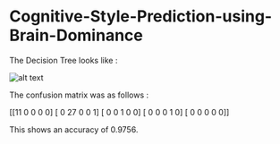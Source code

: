 # Cognitive-Style-Prediction-using-Brain-Dominance

The Decision Tree looks like : 

![alt text](https://github.com/DudeFr0mMars/Cognitive-Style-Prediction-using-Brain-Dominance/assets/mydecisiontree.png)

The confusion matrix was as follows :

[[11  0  0  0  0]
 [ 0 27  0  0  1]
 [ 0  0  1  0  0]
 [ 0  0  0  1  0]
 [ 0  0  0  0  0]]

 This shows an accuracy of 0.9756.